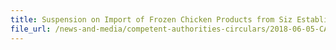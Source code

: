 ```yaml
---
title: Suspension on Import of Frozen Chicken Products from Siz Establishments in Brazil 
file_url: /news-and-media/competent-authorities-circulars/2018-06-05-CA.pdf
---
```

